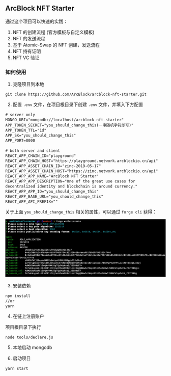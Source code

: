 ## ArcBlock NFT Starter

通过这个项目可以快速的实践：

1. NFT 的创建流程 (官方模板与自定义模板)
2. NFT 的发送流程
3. 基于 Atomic-Swap 的 NFT 创建，发送流程
4. NFT 持有证明
5. NFT VC 验证

### 如何使用

1. 克隆项目到本地

```
git clone https://github.com/ArcBlock/arcblock-nft-starter.git
```

2. 配置 `.env` 文件，在项目根目录下创建 `.env` 文件，并填入下方配置

```
# server only
MONGO_URI="mongodb://localhost/arcblock-nft-starter"
APP_TOKEN_SECRET="you_should_change_this(一串随机字符即可)"
APP_TOKEN_TTL="1d"
APP_SK="you_should_change_this"
APP_PORT=8000

# both server and client
REACT_APP_CHAIN_ID="playground"
REACT_APP_CHAIN_HOST="https://playground.network.arcblockio.cn/api"
REACT_APP_ASSET_CHAIN_ID="zinc-2019-05-17"
REACT_APP_ASSET_CHAIN_HOST="https://zinc.network.arcblockio.cn/api"
REACT_APP_APP_NAME="ArcBlock NFT Starter"
REACT_APP_APP_DESCRIPTION="One of the great use cases for decentralized identity and blockchain is around currency."
REACT_APP_APP_ID="you_should_change_this"
REACT_APP_BASE_URL="you_should_change_this"
REACT_APP_API_PREFIX=""
```

关于上面 `you_should_change_this` 相关的属性，可以通过 `forge cli` 获得：

![](./doc/create_app_did.png)

3. 安装依赖

```
npm install
//or
yarn
```

4. 在链上注册账户

项目根目录下执行

```
node tools/declare.js
```

5. 本地启动 mongodb

6. 启动项目

```
yarn start
```
